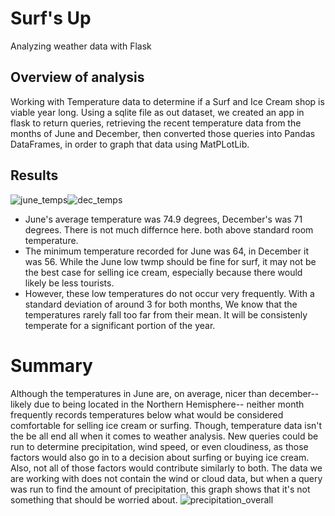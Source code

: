 # Surf's Up
Analyzing weather data with Flask

## Overview of analysis
Working with Temperature data to determine if a Surf and Ice Cream shop is viable year long. Using a sqlite file as out dataset, we created an app in flask to return queries, retrieving the recent temperature data from the months of June and December, then converted those queries into Pandas DataFrames, in order to graph that data using MatPLotLib.


## Results

![june_temps](https://user-images.githubusercontent.com/78869891/116829385-c59d3300-ab71-11eb-92f4-643e38c98f6b.png)![dec_temps](https://user-images.githubusercontent.com/78869891/116829386-c8982380-ab71-11eb-8a2b-1a0b97364168.png)

- June's average temperature was 74.9 degrees, December's was 71 degrees. There is not much differnce here. both above standard room temperature.
- The minimum temperature recorded for June was 64, in December it was 56. While the June low twmp should be fine for surf, it may not be the best case for selling ice cream, especially because there would likely be less tourists.
- However, these low temperatures do not occur very frequently. With a standard deviation of around 3 for both months, We know that the temperatures rarely fall too far from their mean. It will be consistenly temperate for a significant portion of the year.

# Summary 

Although the temperatures in June are, on average, nicer than december-- likely due to being located in the Northern Hemisphere-- neither month frequently records temperatures below what would be considered comfortable for selling ice cream or surfing. Though, temperature data isn't the be all end all when it comes to weather analysis. New queries could be run to determine precipitation, wind speed, or even cloudiness, as those factors would also go in to a decision about surfing or buying ice cream. Also, not all of those factors would contribute similarly to both.
The data we are working with does not contain the wind or cloud data, but when a query was run to find the amount of precipitation, this graph shows that it's not something that should be worried about.
![precipitation_overall](https://user-images.githubusercontent.com/78869891/116829931-dac79100-ab74-11eb-80a2-bf29bf195651.png)
